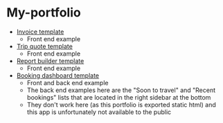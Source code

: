 # My-portfolio
- <a href="https://ivan006.github.io/My-portfolio/invoice-template/">Invoice template</a>
  - Front end example
- <a href="https://ivan006.github.io/My-portfolio/quote-template/">Trip quote template</a>
  - Front end example
- <a href="https://ivan006.github.io/My-portfolio/report-builder/">Report builder template</a>
  - Front end example
- <a href="https://ivan006.github.io/My-portfolio/booking-dashboard-template/">Booking dashboard template</a>
  - Front and back end example 
  - The back end examples here are the "Soon to travel" and  "Recent bookings" lists that are located in the right sidebar at the bottom
  - They don't work here (as this portfolio is exported static html) and this app is unfortunately not available to the public
